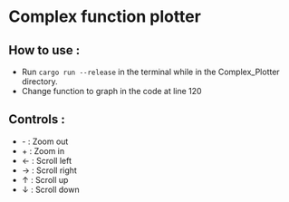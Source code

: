 # Complex function plotter

## How to use :
* Run `cargo run --release` in the terminal while in the Complex_Plotter directory.
* Change function to graph in the code at line 120

## Controls :
* \- : Zoom out
* \+ : Zoom in
* ← : Scroll left
* → : Scroll right
* ↑ : Scroll up
* ↓ : Scroll down 
